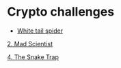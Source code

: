 # Crypto challenges

- [White tail spider](./White%20tail%20spider)

<!-- - [1. Not gonna get me](./1.%20Not%20gonna%20get%20me) -->

[2. Mad Scientist](./3.%20Mad%20Scientist)

[4. The Snake Trap](./4.%20The%20Snake%20Trap)

